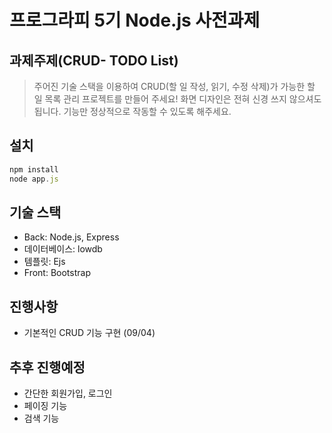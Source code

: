 # 프로그라피 5기 Node.js 사전과제 



## 과제주제(CRUD- TODO List)

>  주어진 기술 스택을 이용하여 CRUD(할 일 작성, 읽기, 수정 삭제)가 가능한 할 일 목록 관리 프로젝트를 만들어 주세요! 화면 디자인은 전혀 신경 쓰지 않으셔도 됩니다. 기능만 정상적으로 작동할 수 있도록 해주세요.

## 설치
``` javascript
npm install
node app.js
```

## 기술 스택

- Back: Node.js, Express
- 데이터베이스: lowdb
- 템플릿: Ejs
- Front: Bootstrap



## 진행사항

- 기본적인 CRUD 기능 구현 (09/04)



## 추후 진행예정

- 간단한 회원가입, 로그인
- 페이징 기능
- 검색 기능
